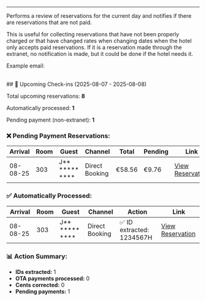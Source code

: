 ---
Performs a review of reservations for the current day and notifies if there are reservations that are not paid.

This is useful for collecting reservations that have not been properly charged or that have changed rates when changing dates when the hotel only accepts paid reservations.
If it is a reservation made through the extranet, no notification is made, but it could be done if the hotel needs it.


Example email:
  
<br>
## 🏨 Upcoming Check-ins (2025-08-07 - 2025-08-08)

Total upcoming reservations: **8**

Automatically processed: **1**

Pending payment (non-extranet): **1**

### ❌ Pending Payment Reservations:

| Arrival | Room | Guest | Channel | Total | Pending | Link |
| --- | --- | --- | --- | --- | --- | --- |
| 08-08-25 | 303 | J** *****  **** | Direct Booking | €58.56 | €9.76 | [View Reservation](#) |

### ✅ Automatically Processed:

| Arrival | Room | Guest | Channel | Action | Link |
| --- | --- | --- | --- | --- | --- |
| 08-08-25 | 303 | J** *****  **** | Direct Booking | ✅ ID extracted: 1234567H | [View Reservation](#) |

### 📊 Action Summary:

*   **IDs extracted:** 1
*   **OTA payments processed:** 0
*   **Cents corrected:** 0
*   **Pending payments:** 1

